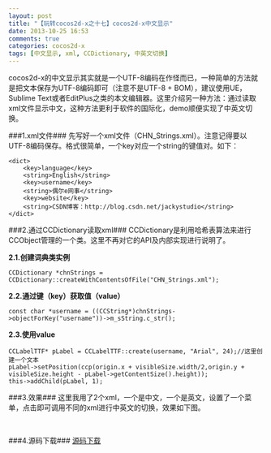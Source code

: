 ```yaml
---
layout: post
title: "【玩转cocos2d-x之十七】cocos2d-x中文显示"
date: 2013-10-25 16:53
comments: true
categories: cocos2d-x
tags: [中文显示, xml, CCDictionary, 中英文切换]
---
```


cocos2d-x的中文显示其实就是一个UTF-8编码在作怪而已，一种简单的方法就是把文本保存为UTF-8编码即可（注意不是UTF-8 + BOM），建议使用UE，Sublime Text或者EditPlus之类的本文编辑器。这里介绍另一种方法：通过读取xml文件显示中文，这种方法更利于软件的国际化，demo顺便实现了中英文切换。

<!-- more -->

###1.xml文件###
先写好一个xml文件（CHN_Strings.xml）。注意记得要以UTF-8编码保存。格式很简单，一个key对应一个string的键值对。如下：

	<dict>  
    	<key>language</key>  
    	<string>English</string>  
    	<key>username</key>  
    	<string>偶尔e网事</string>  
    	<key>website</key>  
    	<string>CSDN博客：http://blog.csdn.net/jackystudio</string>  
	</dict>  

###2.通过CCDictionary读取xml###
CCDictionary是利用哈希表算法来进行CCObject管理的一个类。这里不再对它的API及内部实现进行说明了。

**2.1.创建词典类实例**

	CCDictionary *chnStrings = CCDictionary::createWithContentsOfFile("CHN_Strings.xml");  

**2.2.通过键（key）获取值（value）**

	const char *username = ((CCString*)chnStrings->objectForKey("username"))->m_sString.c_str();  

**2.3.使用value**

	CCLabelTTF* pLabel = CCLabelTTF::create(username, "Arial", 24);//这里创建一个文本  
	pLabel->setPosition(ccp(origin.x + visibleSize.width/2,origin.y + visibleSize.height - pLabel->getContentSize().height));  
	this->addChild(pLabel, 1);  

###3.效果###
这里我用了2个xml，一个是中文，一个是英文，设置了一个菜单，点击即可调用不同的xml进行中英文的切换，效果如下图。
<div align="center"><img src="http://note.youdao.com/yws/res/344/5BC62BD640604DE3A30FF228633D70D5" alt="" border="0" title="效果" /><br></br></div>

###4.源码下载###
[源码下载](http://download.csdn.net/detail/jackyvincefu/6442201)